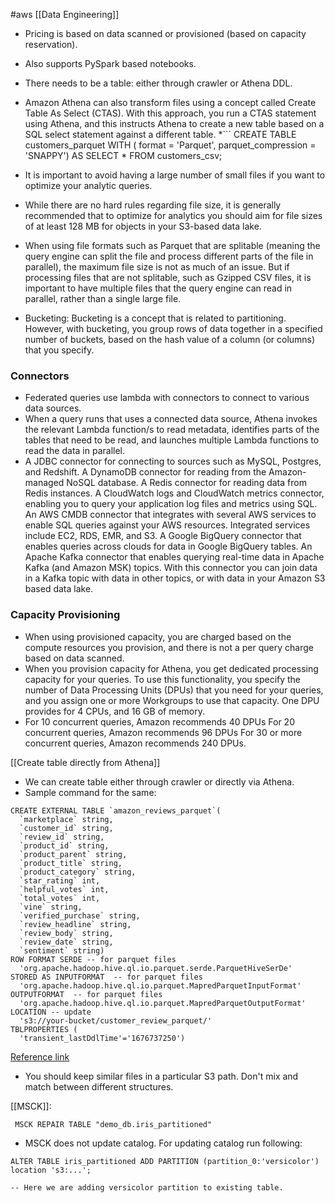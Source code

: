 #aws  [[Data Engineering]]


* Pricing is based on data scanned or provisioned (based on capacity reservation).
* Also supports PySpark based notebooks.
* There needs to be a table: either through crawler or Athena DDL.
* Amazon Athena can also transform files using a concept called Create Table As Select (CTAS). With this approach, you run a CTAS statement using Athena, and this instructs Athena to create a new table based on a SQL select statement against a different table.
*```
 CREATE TABLE customers_parquet WITH (  format = 'Parquet',  parquet_compression = 'SNAPPY') AS SELECT * FROM customers_csv;

* It is important to avoid having a large number of small files if you want to optimize your analytic queries.
* While there are no hard rules regarding file size, it is generally recommended that to optimize for analytics you should aim for file sizes of at least 128 MB for objects in your S3-based data lake.
* When using file formats such as Parquet that are splitable (meaning the query engine can split the file and process different parts of the file in parallel), the maximum file size is not as much of an issue. But if processing files that are not splitable, such as Gzipped CSV files, it is important to have multiple files that the query engine can read in parallel, rather than a single large file.
* Bucketing: Bucketing is a concept that is related to partitioning. However, with bucketing, you group rows of data together in a specified number of buckets, based on the hash value of a column (or columns) that you specify.
### Connectors 
* Federated queries use lambda with connectors to connect to various data sources. 
* When a query runs that uses a connected data source, Athena invokes the relevant Lambda function/s to read metadata, identifies parts of the tables that need to be read, and launches multiple Lambda functions to read the data in parallel.
* A JDBC connector for connecting to sources such as MySQL, Postgres, and Redshift. A DynamoDB connector for reading from the Amazon-managed NoSQL database. A Redis connector for reading data from Redis instances. A CloudWatch logs and CloudWatch metrics connector, enabling you to query your application log files and metrics using SQL. An AWS CMDB connector that integrates with several AWS services to enable SQL queries against your AWS resources. Integrated services include EC2, RDS, EMR, and S3. A Google BigQuery connector that enables queries across clouds for data in Google BigQuery tables. An Apache Kafka connector that enables querying real-time data in Apache Kafka (and Amazon MSK) topics. With this connector you can join data in a Kafka topic with data in other topics, or with data in your Amazon S3 based data lake.

### Capacity Provisioning 
- When using provisioned capacity, you are charged based on the compute resources you provision, and there is not a per query charge based on data scanned.
- When you provision capacity for Athena, you get dedicated processing capacity for your queries. To use this functionality, you specify the number of Data Processing Units (DPUs) that you need for your queries, and you assign one or more Workgroups to use that capacity. One DPU provides for 4 CPUs, and 16 GB of memory.
- For 10 concurrent queries, Amazon recommends 40 DPUs For 20 concurrent queries, Amazon recommends 96 DPUs For 30 or more concurrent queries, Amazon recommends 240 DPUs.


[[Create table directly from Athena]]
* We can create table either through crawler or directly via Athena.
* Sample command for the same:

```
CREATE EXTERNAL TABLE `amazon_reviews_parquet`(
  `marketplace` string, 
  `customer_id` string, 
  `review_id` string, 
  `product_id` string, 
  `product_parent` string, 
  `product_title` string, 
  `product_category` string,  
  `star_rating` int, 
  `helpful_votes` int, 
  `total_votes` int, 
  `vine` string, 
  `verified_purchase` string, 
  `review_headline` string, 
  `review_body` string, 
  `review_date` string,   
  `sentiment` string)
ROW FORMAT SERDE -- for parquet files
  'org.apache.hadoop.hive.ql.io.parquet.serde.ParquetHiveSerDe' 
STORED AS INPUTFORMAT  -- for parquet files
  'org.apache.hadoop.hive.ql.io.parquet.MapredParquetInputFormat' 
OUTPUTFORMAT  -- for parquet files
  'org.apache.hadoop.hive.ql.io.parquet.MapredParquetOutputFormat'
LOCATION -- update
  's3://your-bucket/customer_review_parquet/'
TBLPROPERTIES (
  'transient_lastDdlTime'='1676737250')
```

[Reference link](https://github.com/ChandraLingam/DataLake/tree/main/CustomerReview/scripts)


* You should keep similar files in a particular S3 path. Don't mix and match between different structures.



[[MSCK]]:

```
 MSCK REPAIR TABLE "demo_db.iris_partitioned"
```

* MSCK does not update catalog. For updating catalog run following:

```
ALTER TABLE iris_partitioned ADD PARTITION (partition_0:'versicolor') location 's3:...';

-- Here we are adding versicolor partition to existing table.
```
